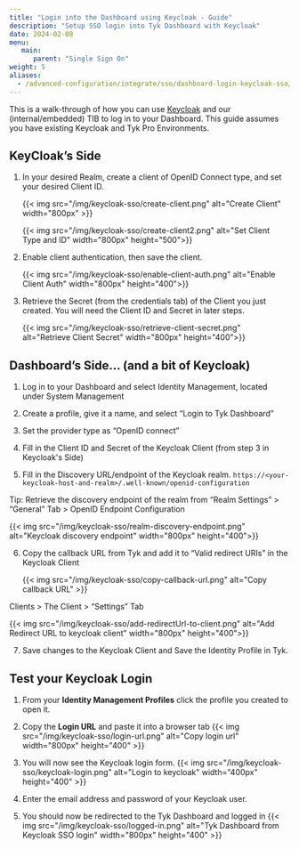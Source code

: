 ```yaml
---
title: "Login into the Dashboard using Keycloak - Guide"
description: "Setup SSO login into Tyk Dashboard with Keycloak"
date: 2024-02-08
menu:
   main:
      parent: "Single Sign On"
weight: 5
aliases:
  - /advanced-configuration/integrate/sso/dashboard-login-keycloak-sso/
---
```



This is a walk-through of how you can use [Keycloak](https://www.keycloak.org) and our (internal/embedded) TIB to log in to your Dashboard. This guide assumes you have existing Keycloak and Tyk Pro Environments.

## KeyCloak’s Side
1. In your desired Realm, create a client of OpenID Connect type, and set your desired Client ID.

   {{< img src="/img/keycloak-sso/create-client.png" alt="Create Client" width="800px" >}}

   {{< img src="/img/keycloak-sso/create-client2.png" alt="Set Client Type and ID" width="800px" height="500">}}


3. Enable client authentication, then save the client.

   {{< img src="/img/keycloak-sso/enable-client-auth.png" alt="Enable Client Auth" width="800px" height="400">}}


4. Retrieve the Secret (from the credentials tab) of the Client you just created. You will need the Client ID and Secret in later steps.

   {{< img src="/img/keycloak-sso/retrieve-client-secret.png" alt="Retrieve Client Secret" width="800px" height="400">}}



## Dashboard’s Side… (and a bit of Keycloak)

1. Log in to your Dashboard and select Identity Management, located under System Management

2. Create a profile, give it a name, and select “Login to Tyk Dashboard”

3. Set the provider type as “OpenID connect”

4. Fill in the Client ID and Secret of the Keycloak Client (from step 3 in Keycloak's Side)

5. Fill in the Discovery URL/endpoint of the Keycloak realm. `https://<your-keycloak-host-and-realm>/.well-known/openid-configuration`

Tip: Retrieve the discovery endpoint of the realm from “Realm Settings” > “General” Tab > OpenID Endpoint Configuration

   {{< img src="/img/keycloak-sso/realm-discovery-endpoint.png" alt="Keycloak discovery endpoint" width="800px" height="400">}}

6. Copy the callback URL from Tyk and add it to “Valid redirect URIs” in the Keycloak Client

   {{< img src="/img/keycloak-sso/copy-callback-url.png" alt="Copy callback URL" >}}

Clients > The Client > “Settings” Tab

   {{< img src="/img/keycloak-sso/add-redirectUrl-to-client.png" alt="Add Redirect URL to keycloak client" width="800px" height="400">}}


7. Save changes to the Keycloak Client and Save the Identity Profile in Tyk.


## Test your Keycloak Login
1. From your **Identity Management Profiles** click the profile you created to open it.

2. Copy the **Login URL** and paste it into a browser tab
   {{< img src="/img/keycloak-sso/login-url.png" alt="Copy login url" width="800px" height="400" >}}

3. You will now see the Keycloak login form.
   {{< img src="/img/keycloak-sso/keycloak-login.png" alt="Login to keycloak" width="400px" height="400" >}}

4. Enter the email address and password of your Keycloak user.

5. You should now be redirected to the Tyk Dashboard and logged in
   {{< img src="/img/keycloak-sso/logged-in.png" alt="Tyk Dashboard from Keycloak SSO login" width="800px" height="400" >}}
